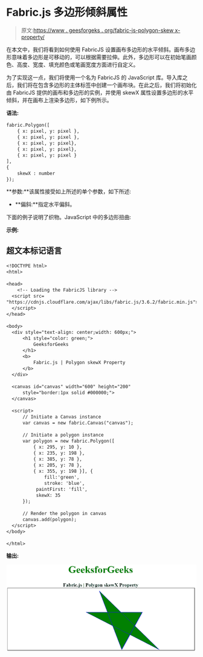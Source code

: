 # Fabric.js 多边形倾斜属性

> 原文:[https://www . geesforgeks . org/fabric-js-polygon-skew x-property/](https://www.geeksforgeeks.org/fabric-js-polygon-skewx-property/)

在本文中，我们将看到如何使用 FabricJS 设置画布多边形的水平倾斜。画布多边形意味着多边形是可移动的，可以根据需要拉伸。此外，多边形可以在初始笔画颜色、高度、宽度、填充颜色或笔画宽度方面进行自定义。

为了实现这一点，我们将使用一个名为 FabricJS 的 JavaScript 库。导入库之后，我们将在包含多边形的主体标签中创建一个画布块。在此之后，我们将初始化由 FabricJS 提供的画布和多边形的实例，并使用 skewX 属性设置多边形的水平倾斜，并在画布上渲染多边形，如下例所示。

**语法:**

```
fabric.Polygon([
    { x: pixel, y: pixel },
    { x: pixel, y: pixel },
    { x: pixel, y: pixel},
    { x: pixel, y: pixel},
    { x: pixel, y: pixel }
],
{
    skewX : number
});
```

**参数:**该属性接受如上所述的单个参数，如下所述:

*   **偏斜:**指定水平偏斜。

下面的例子说明了织物。JavaScript 中的多边形扭曲:

**示例:**

## 超文本标记语言

```
<!DOCTYPE html> 
<html> 

<head> 
    <!-- Loading the FabricJS library -->
  <script src= 
"https://cdnjs.cloudflare.com/ajax/libs/fabric.js/3.6.2/fabric.min.js"> 
  </script> 
</head> 

<body> 
  <div style="text-align: center;width: 600px;"> 
      <h1 style="color: green;"> 
          GeeksforGeeks 
      </h1> 
      <b> 
          Fabric.js | Polygon skewX Property 
      </b> 
  </div> 

  <canvas id="canvas" width="600" height="200"
      style="border:1px solid #000000;"> 
  </canvas> 

  <script> 
      // Initiate a Canvas instance 
      var canvas = new fabric.Canvas("canvas"); 

      // Initiate a polygon instance 
      var polygon = new fabric.Polygon([ 
          { x: 295, y: 10 }, 
          { x: 235, y: 198 }, 
          { x: 385, y: 78 }, 
          { x: 205, y: 78 }, 
          { x: 355, y: 198 }], {
              fill:'green',
              stroke: 'blue',
           paintFirst: 'fill',
           skewX: 35
      }); 

      // Render the polygon in canvas 
      canvas.add(polygon); 
  </script>
</body> 

</html>
```

**输出:**

![](img/48716a85402e9c7c136a324a9416005a.png)